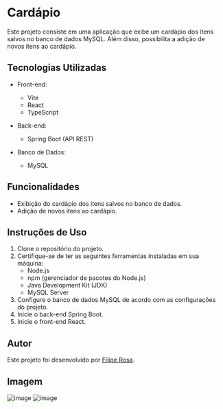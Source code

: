 ﻿# Cardápio

Este projeto consiste em uma aplicação que exibe um cardápio dos itens salvos no banco de dados MySQL. Além disso, possibilita a adição de novos itens ao cardápio.

## Tecnologias Utilizadas

- Front-end:
  - Vite
  - React
  - TypeScript

- Back-end:
  - Spring Boot (API REST)

- Banco de Dados:
  - MySQL

## Funcionalidades

- Exibição do cardápio dos itens salvos no banco de dados.
- Adição de novos itens ao cardápio.

## Instruções de Uso

1. Clone o repositório do projeto.
2. Certifique-se de ter as seguintes ferramentas instaladas em sua máquina:
   - Node.js
   - npm (gerenciador de pacotes do Node.js)
   - Java Development Kit (JDK)
   - MySQL Server
3. Configure o banco de dados MySQL de acordo com as configurações do projeto.
4. Inicie o back-end Spring Boot.
5. Inicie o front-end React.

## Autor

Este projeto foi desenvolvido por [Filipe Rosa](https://github.com/lisperey).

## Imagem
![image](https://github.com/lisperey/cardapio/assets/101301391/adc2cb2c-7fe2-44b7-80e3-684e9d61e29f)
![image](https://github.com/lisperey/cardapio/assets/101301391/813fac0b-92a1-4bae-a488-6cd517bf5ef1)



